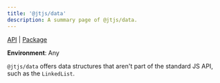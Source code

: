 ```yaml
---
title: '@jtjs/data'
description: A summary page of @jtjs/data.
---
```


[API](/api/data) | [Package](https://www.npmjs.com/package/@jtjs/data)

**Environment**: Any

`@jtjs/data` offers data structures that aren't part of the standard JS API, such as the `LinkedList`.